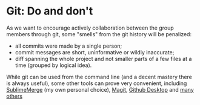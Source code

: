 # Git: Do and don't

As we want to encourage actively collaboration between the group members through git, some "smells" from the git history will be penalized:
- all commits were made by a single person;
- commit messages are short, uninformative or wildly inaccurate;
- diff spanning the whole project and not smaller parts of a few files at a time (grouped by logical idea).


While git can be used from the command line (and a decent mastery there is always useful), some other tools can prove very convenient, including [SublimeMerge](https://www.sublimemerge.com/) (my own personal choice), [Magit](https://github.com/magit/magit), [Github Desktop](https://desktop.github.com/download/) and [many others](https://git-scm.com/downloads/guis)